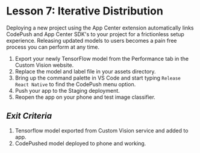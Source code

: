 # Lesson 7: Iterative Distribution
Deploying a new project using the App Center extension automatically links CodePush and App Center SDK's to your project for a frictionless setup experience. Releasing updated models to users becomes a pain free process you can perform at any time.

1. Export your newly TensorFlow model from the Performance tab in the Custom Vision website.
2. Replace the model and label file in your assets directory.
3. Bring up the command palette in VS Code and start typing `Release React Native` to find the CodePush menu option.
4. Push your app to the Staging deployment.
5. Reopen the app on your phone and test image classifier.

## _Exit Criteria_
1. Tensorflow model exported from Custom Vision service and added to app.
2. CodePushed model deployed to phone and working.